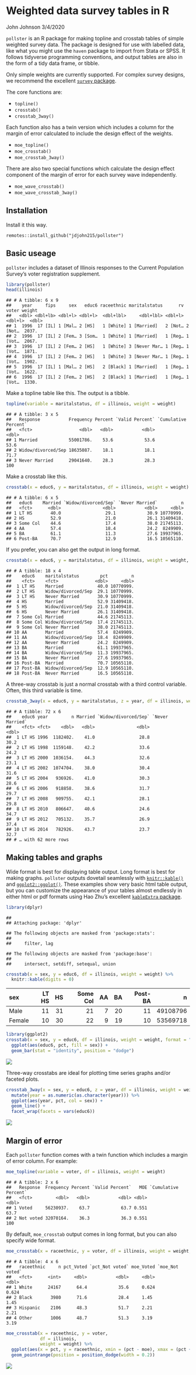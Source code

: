 Weighted data survey tables in R
================
John Johnson
3/4/2020

`pollster` is an R package for making topline and crosstab tables of
simple weighted survey data. The package is designed for use with
labelled data, like what you might use the `haven` package to import
from Stata or SPSS. It follows tidyverse programming conventions, and
output tables are also in the form of a tidy data frame, or tibble.

Only simple weights are currently supported. For complex survey designs,
we recommend the excellent [`survey`
package](http://r-survey.r-forge.r-project.org/survey/).

The core functions are:

  - `topline()`
  - `crosstab()`
  - `crosstab_3way()`

Each function also has a twin version which includes a column for the
margin of error calculated to include the design effect of the weights.

  - `moe_topline()`
  - `moe_crosstab()`
  - `moe_crosstab_3way()`

There are also two special functions which calculate the design effect
component of the margin of error for each survey wave independently.

  - `moe_wave_crosstab()`
  - `moe_wave_crosstab_3way()`

## Installation

Install it this way.

    remotes::install_github("jdjohn215/pollster")

## Basic useage

`pollster` includes a dataset of Illinois responses to the Current
Population Survey’s voter registration supplement.

``` r
library(pollster)
head(illinois)
```

    ## # A tibble: 6 x 9
    ##    year     fips     sex   educ6 raceethnic maritalstatus      rv   voter weight
    ##   <dbl> <dbl+lb> <dbl+l> <dbl+l>  <dbl+lbl>     <dbl+lbl> <dbl+l> <dbl+l>  <dbl>
    ## 1  1996  17 [IL] 1 [Mal… 2 [HS]   1 [White] 1 [Married]   2 [Not… 2 [Not…  2037.
    ## 2  1996  17 [IL] 2 [Fem… 3 [Som…  1 [White] 1 [Married]   1 [Reg… 1 [Vot…  2067.
    ## 3  1996  17 [IL] 2 [Fem… 2 [HS]   1 [White] 3 [Never Mar… 1 [Reg… 1 [Vot…  1871.
    ## 4  1996  17 [IL] 2 [Fem… 2 [HS]   1 [White] 3 [Never Mar… 1 [Reg… 1 [Vot…  1902.
    ## 5  1996  17 [IL] 1 [Mal… 2 [HS]   2 [Black] 1 [Married]   1 [Reg… 1 [Vot…  1622.
    ## 6  1996  17 [IL] 2 [Fem… 2 [HS]   2 [Black] 1 [Married]   1 [Reg… 1 [Vot…  1330.

Make a topline table like this. The output is a tibble.

``` r
topline(variable = maritalstatus, df = illinois, weight = weight)
```

    ## # A tibble: 3 x 5
    ##   Response           Frequency Percent `Valid Percent` `Cumulative Percent`
    ##   <fct>                  <dbl>   <dbl>           <dbl>                <dbl>
    ## 1 Married            55001786.    53.6            53.6                 53.6
    ## 2 Widow/divorced/Sep 18635087.    18.1            18.1                 71.7
    ## 3 Never Married      29041640.    28.3            28.3                100

Make a crosstab like this.

``` r
crosstab(x = educ6, y = maritalstatus, df = illinois, weight = weight)
```

    ## # A tibble: 6 x 5
    ##   educ6    Married `Widow/divorced/Sep` `Never Married`         n
    ##   <fct>      <dbl>                <dbl>           <dbl>     <dbl>
    ## 1 LT HS       40.0                 29.1            30.9 10770999.
    ## 2 HS          52.9                 21.0            26.1 31409418.
    ## 3 Some Col    44.6                 17.4            38.0 21745113.
    ## 4 AA          57.4                 18.4            24.2  8249909.
    ## 5 BA          61.1                 11.3            27.6 19937965.
    ## 6 Post-BA     70.7                 12.9            16.5 10565110.

If you prefer, you can also get the output in long
format.

``` r
crosstab(x = educ6, y = maritalstatus, df = illinois, weight = weight, format = "long")
```

    ## # A tibble: 18 x 4
    ##    educ6    maritalstatus        pct         n
    ##    <fct>    <fct>              <dbl>     <dbl>
    ##  1 LT HS    Married             40.0 10770999.
    ##  2 LT HS    Widow/divorced/Sep  29.1 10770999.
    ##  3 LT HS    Never Married       30.9 10770999.
    ##  4 HS       Married             52.9 31409418.
    ##  5 HS       Widow/divorced/Sep  21.0 31409418.
    ##  6 HS       Never Married       26.1 31409418.
    ##  7 Some Col Married             44.6 21745113.
    ##  8 Some Col Widow/divorced/Sep  17.4 21745113.
    ##  9 Some Col Never Married       38.0 21745113.
    ## 10 AA       Married             57.4  8249909.
    ## 11 AA       Widow/divorced/Sep  18.4  8249909.
    ## 12 AA       Never Married       24.2  8249909.
    ## 13 BA       Married             61.1 19937965.
    ## 14 BA       Widow/divorced/Sep  11.3 19937965.
    ## 15 BA       Never Married       27.6 19937965.
    ## 16 Post-BA  Married             70.7 10565110.
    ## 17 Post-BA  Widow/divorced/Sep  12.9 10565110.
    ## 18 Post-BA  Never Married       16.5 10565110.

A three-way crosstab is just a normal crosstab with a third control
variable. Often, this third variable is
time.

``` r
crosstab_3way(x = educ6, y = maritalstatus, z = year, df = illinois, weight = weight)
```

    ## # A tibble: 72 x 6
    ##    educ6 year         n Married `Widow/divorced/Sep` `Never Married`
    ##    <fct> <fct>    <dbl>   <dbl>                <dbl>           <dbl>
    ##  1 LT HS 1996  1182402.    41.0                 28.8            30.2
    ##  2 LT HS 1998  1159148.    42.2                 33.6            24.2
    ##  3 LT HS 2000  1036154.    44.3                 32.6            23.1
    ##  4 LT HS 2002  1074704.    38.0                 30.4            31.6
    ##  5 LT HS 2004   936926.    41.0                 30.3            28.6
    ##  6 LT HS 2006   918858.    38.6                 31.7            29.7
    ##  7 LT HS 2008   909755.    42.1                 28.1            29.8
    ##  8 LT HS 2010   806647.    40.6                 24.6            34.7
    ##  9 LT HS 2012   705132.    35.7                 26.9            37.4
    ## 10 LT HS 2014   782926.    43.7                 23.7            32.7
    ## # … with 62 more rows

## Making tables and graphs

Wide format is best for displaying table output. Long format is best for
making graphs. `pollster` outputs dovetail seamlessly with
[`knitr::kable()`](https://www.rdocumentation.org/packages/knitr/versions/1.28/topics/kable)
and [`ggplot2::ggplot()`](https://ggplot2.tidyverse.org/). These
examples show very basic html table output, but you can customize the
appearance of your tables almost endlessly in either html or pdf formats
using Hao Zhu’s excellent [`kableExtra`
package](https://haozhu233.github.io/kableExtra/).

``` r
library(dplyr)
```

    ## 
    ## Attaching package: 'dplyr'

    ## The following objects are masked from 'package:stats':
    ## 
    ##     filter, lag

    ## The following objects are masked from 'package:base':
    ## 
    ##     intersect, setdiff, setequal, union

``` r
crosstab(x = sex, y = educ6, df = illinois, weight = weight) %>%
  knitr::kable(digits = 0)
```

| sex    | LT HS | HS | Some Col | AA | BA | Post-BA |        n |
| :----- | ----: | -: | -------: | -: | -: | ------: | -------: |
| Male   |    11 | 31 |       21 |  7 | 20 |      11 | 49108796 |
| Female |    10 | 30 |       22 |  9 | 19 |      10 | 53569718 |

``` r
library(ggplot2)
crosstab(x = sex, y = educ6, df = illinois, weight = weight, format = "long") %>%
  ggplot(aes(educ6, pct, fill = sex)) +
  geom_bar(stat = "identity", position = "dodge")
```

![](README_files/figure-gfm/unnamed-chunk-7-1.png)<!-- -->

Three-way crosstabs are ideal for plotting time series graphs and/or
faceted
plots.

``` r
crosstab_3way(x = sex, y = educ6, z = year, df = illinois, weight = weight, format = "long") %>%
  mutate(year = as.numeric(as.character(year))) %>%
  ggplot(aes(year, pct, col = sex)) +
  geom_line() +
  facet_wrap(facets = vars(educ6))
```

![](README_files/figure-gfm/unnamed-chunk-8-1.png)<!-- -->

## Margin of error

Each `pollster` function comes with a twin function which includes a
margin of error column. For example:

``` r
moe_topline(variable = voter, df = illinois, weight = weight)
```

    ## # A tibble: 2 x 6
    ##   Response  Frequency Percent `Valid Percent`   MOE `Cumulative Percent`
    ##   <fct>         <dbl>   <dbl>           <dbl> <dbl>                <dbl>
    ## 1 Voted     56230937.    63.7            63.7 0.551                 63.7
    ## 2 Not voted 32070164.    36.3            36.3 0.551                100

By default, `moe_crosstab` output comes in long format, but you can also
specify wide
format.

``` r
moe_crosstab(x = raceethnic, y = voter, df = illinois, weight = weight, format = "wide")
```

    ## # A tibble: 4 x 6
    ##   raceethnic     n pct_Voted `pct_Not voted` moe_Voted `moe_Not voted`
    ##   <fct>      <int>     <dbl>           <dbl>     <dbl>           <dbl>
    ## 1 White      24167      64.4            35.6     0.624           0.624
    ## 2 Black       3980      71.6            28.4     1.45            1.45 
    ## 3 Hispanic    2106      48.3            51.7     2.21            2.21 
    ## 4 Other       1006      48.7            51.3     3.19            3.19

``` r
moe_crosstab(x = raceethnic, y = voter, 
             df = illinois, 
             weight = weight) %>%
  ggplot(aes(x = pct, y = raceethnic, xmin = (pct - moe), xmax = (pct + moe), color = voter)) +
  geom_pointrange(position = position_dodge(width = 0.2))
```

![](README_files/figure-gfm/unnamed-chunk-11-1.png)<!-- -->
